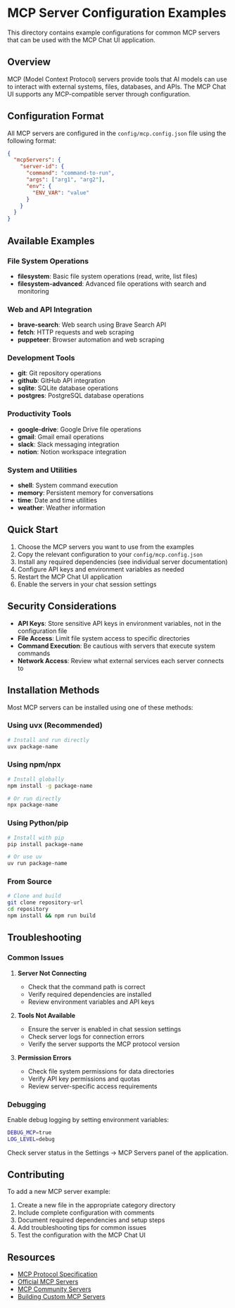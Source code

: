 # MCP Server Configuration Examples

This directory contains example configurations for common MCP servers that can be used with the MCP Chat UI application.

## Overview

MCP (Model Context Protocol) servers provide tools that AI models can use to interact with external systems, files, databases, and APIs. The MCP Chat UI supports any MCP-compatible server through configuration.

## Configuration Format

All MCP servers are configured in the `config/mcp.config.json` file using the following format:

```json
{
  "mcpServers": {
    "server-id": {
      "command": "command-to-run",
      "args": ["arg1", "arg2"],
      "env": {
        "ENV_VAR": "value"
      }
    }
  }
}
```

## Available Examples

### File System Operations
- **filesystem**: Basic file system operations (read, write, list files)
- **filesystem-advanced**: Advanced file operations with search and monitoring

### Web and API Integration
- **brave-search**: Web search using Brave Search API
- **fetch**: HTTP requests and web scraping
- **puppeteer**: Browser automation and web scraping

### Development Tools
- **git**: Git repository operations
- **github**: GitHub API integration
- **sqlite**: SQLite database operations
- **postgres**: PostgreSQL database operations

### Productivity Tools
- **google-drive**: Google Drive file operations
- **gmail**: Gmail email operations
- **slack**: Slack messaging integration
- **notion**: Notion workspace integration

### System and Utilities
- **shell**: System command execution
- **memory**: Persistent memory for conversations
- **time**: Date and time utilities
- **weather**: Weather information

## Quick Start

1. Choose the MCP servers you want to use from the examples
2. Copy the relevant configuration to your `config/mcp.config.json`
3. Install any required dependencies (see individual server documentation)
4. Configure API keys and environment variables as needed
5. Restart the MCP Chat UI application
6. Enable the servers in your chat session settings

## Security Considerations

- **API Keys**: Store sensitive API keys in environment variables, not in the configuration file
- **File Access**: Limit file system access to specific directories
- **Command Execution**: Be cautious with servers that execute system commands
- **Network Access**: Review what external services each server connects to

## Installation Methods

Most MCP servers can be installed using one of these methods:

### Using uvx (Recommended)
```bash
# Install and run directly
uvx package-name
```

### Using npm/npx
```bash
# Install globally
npm install -g package-name

# Or run directly
npx package-name
```

### Using Python/pip
```bash
# Install with pip
pip install package-name

# Or use uv
uv run package-name
```

### From Source
```bash
# Clone and build
git clone repository-url
cd repository
npm install && npm run build
```

## Troubleshooting

### Common Issues

1. **Server Not Connecting**
   - Check that the command path is correct
   - Verify required dependencies are installed
   - Review environment variables and API keys

2. **Tools Not Available**
   - Ensure the server is enabled in chat session settings
   - Check server logs for connection errors
   - Verify the server supports the MCP protocol version

3. **Permission Errors**
   - Check file system permissions for data directories
   - Verify API key permissions and quotas
   - Review server-specific access requirements

### Debugging

Enable debug logging by setting environment variables:
```bash
DEBUG_MCP=true
LOG_LEVEL=debug
```

Check server status in the Settings → MCP Servers panel of the application.

## Contributing

To add a new MCP server example:

1. Create a new file in the appropriate category directory
2. Include complete configuration with comments
3. Document required dependencies and setup steps
4. Add troubleshooting tips for common issues
5. Test the configuration with the MCP Chat UI

## Resources

- [MCP Protocol Specification](https://modelcontextprotocol.io)
- [Official MCP Servers](https://github.com/modelcontextprotocol/servers)
- [MCP Community Servers](https://github.com/topics/mcp-server)
- [Building Custom MCP Servers](https://modelcontextprotocol.io/docs/building-servers)